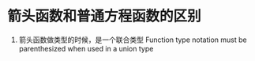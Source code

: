# 箭头函数和普通方程函数的区别

1. 箭头函数做类型的时候，是一个联合类型
   Function type notation must be parenthesized when used in a union type
